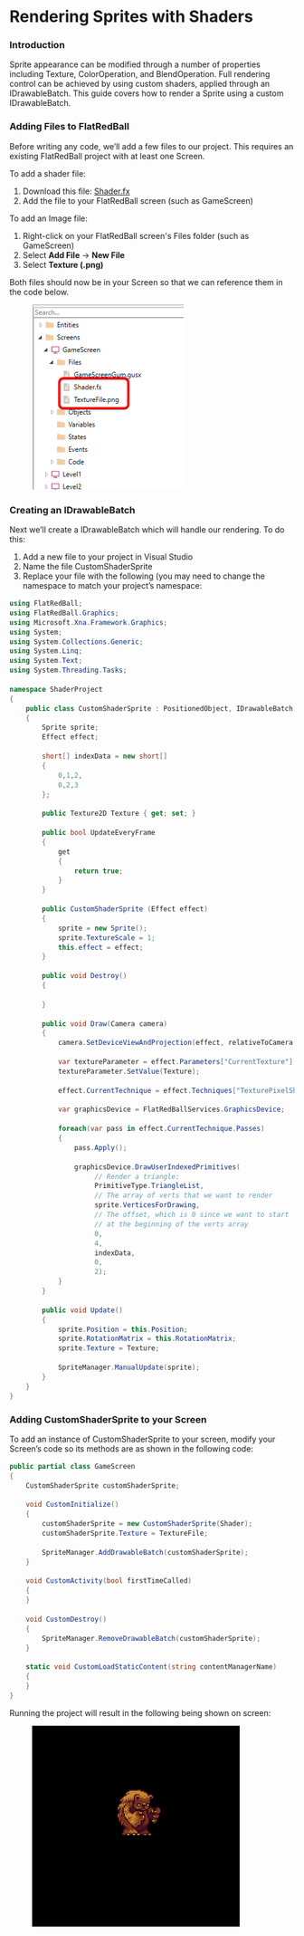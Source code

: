 # Rendering Sprites with Shaders

### Introduction

Sprite appearance can be modified through a number of properties including Texture, ColorOperation, and BlendOperation. Full rendering control can be achieved by using custom shaders, applied through an IDrawableBatch. This guide covers how to render a Sprite using a custom IDrawableBatch.

### Adding Files to FlatRedBall

Before writing any code, we’ll add a few files to our project. This requires an existing FlatRedBall project with at least one Screen.

To add a shader file:

1. Download this file: [Shader.fx](http://files.flatredball.com/content/Tutorials/Graphics/Shader.fx)
2. Add the file to your FlatRedBall screen (such as GameScreen)

To add an Image file:

1. Right-click on your FlatRedBall screen's Files folder (such as GameScreen)
2. Select **Add File** -> **New File**
3. Select **Texture (.png)**

Both files should now be in your Screen so that we can reference them in the code below.

<figure><img src="../../.gitbook/assets/image (4) (1) (1) (1) (1) (1) (1) (1) (1) (1) (1).png" alt=""><figcaption></figcaption></figure>

### **Creating an IDrawableBatch**

Next we’ll create a IDrawableBatch which will handle our rendering. To do this:

1. Add a new file to your project in Visual Studio
2. Name the file CustomShaderSprite
3. Replace your file with the following (you may need to change the namespace to match your project’s namespace:

```csharp
using FlatRedBall;
using FlatRedBall.Graphics;
using Microsoft.Xna.Framework.Graphics;
using System;
using System.Collections.Generic;
using System.Linq;
using System.Text;
using System.Threading.Tasks;

namespace ShaderProject
{
    public class CustomShaderSprite : PositionedObject, IDrawableBatch
    {
        Sprite sprite;
        Effect effect;

        short[] indexData = new short[]
        {
            0,1,2,
            0,2,3
        };

        public Texture2D Texture { get; set; }

        public bool UpdateEveryFrame
        {
            get
            {
                return true;
            }
        }

        public CustomShaderSprite (Effect effect)
        {
            sprite = new Sprite();
            sprite.TextureScale = 1;
            this.effect = effect;
        }

        public void Destroy()
        {

        }

        public void Draw(Camera camera)
        {
            camera.SetDeviceViewAndProjection(effect, relativeToCamera: false);

            var textureParameter = effect.Parameters["CurrentTexture"];
            textureParameter.SetValue(Texture);

            effect.CurrentTechnique = effect.Techniques["TexturePixelShader_Point"];

            var graphicsDevice = FlatRedBallServices.GraphicsDevice;

            foreach(var pass in effect.CurrentTechnique.Passes)
            {
                pass.Apply();

                graphicsDevice.DrawUserIndexedPrimitives(
                     // Render a triangle:
                     PrimitiveType.TriangleList,
                     // The array of verts that we want to render
                     sprite.VerticesForDrawing,
                     // The offset, which is 0 since we want to start 
                     // at the beginning of the verts array
                     0,
                     4,
                     indexData,
                     0,
                     2);
            }
        }

        public void Update()
        {
            sprite.Position = this.Position;
            sprite.RotationMatrix = this.RotationMatrix;
            sprite.Texture = Texture;

            SpriteManager.ManualUpdate(sprite);
        }
    }
}
```

### Adding CustomShaderSprite to your Screen

To add an instance of CustomShaderSprite to your screen, modify your Screen’s code so its methods are as shown in the following code:

```csharp
public partial class GameScreen
{
    CustomShaderSprite customShaderSprite;

    void CustomInitialize()
    {
        customShaderSprite = new CustomShaderSprite(Shader);
        customShaderSprite.Texture = TextureFile;

        SpriteManager.AddDrawableBatch(customShaderSprite);
    }

    void CustomActivity(bool firstTimeCalled)
    {
    }

    void CustomDestroy()
    {
        SpriteManager.RemoveDrawableBatch(customShaderSprite);
    }

    static void CustomLoadStaticContent(string contentManagerName)
    {
    }
}
```

Running the project will result in the following being shown on screen:

<figure><img src="../../.gitbook/assets/image (11) (1).png" alt=""><figcaption></figcaption></figure>
